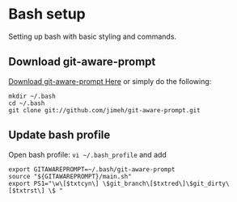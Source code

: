 # Bash setup

Setting up bash with basic styling and commands.

## Download git-aware-prompt

[Download git-aware-prompt Here](https://github.com/jimeh/git-aware-prompt)
or simply do the following:
```
mkdir ~/.bash
cd ~/.bash
git clone git://github.com/jimeh/git-aware-prompt.git
```

## Update bash profile

Open bash profile: ```vi ~/.bash_profile``` and add
```
export GITAWAREPROMPT=~/.bash/git-aware-prompt
source "${GITAWAREPROMPT}/main.sh"
export PS1="\w\[$txtcyn\] \$git_branch\[$txtred\]\$git_dirty\[$txtrst\] \$ "
```
